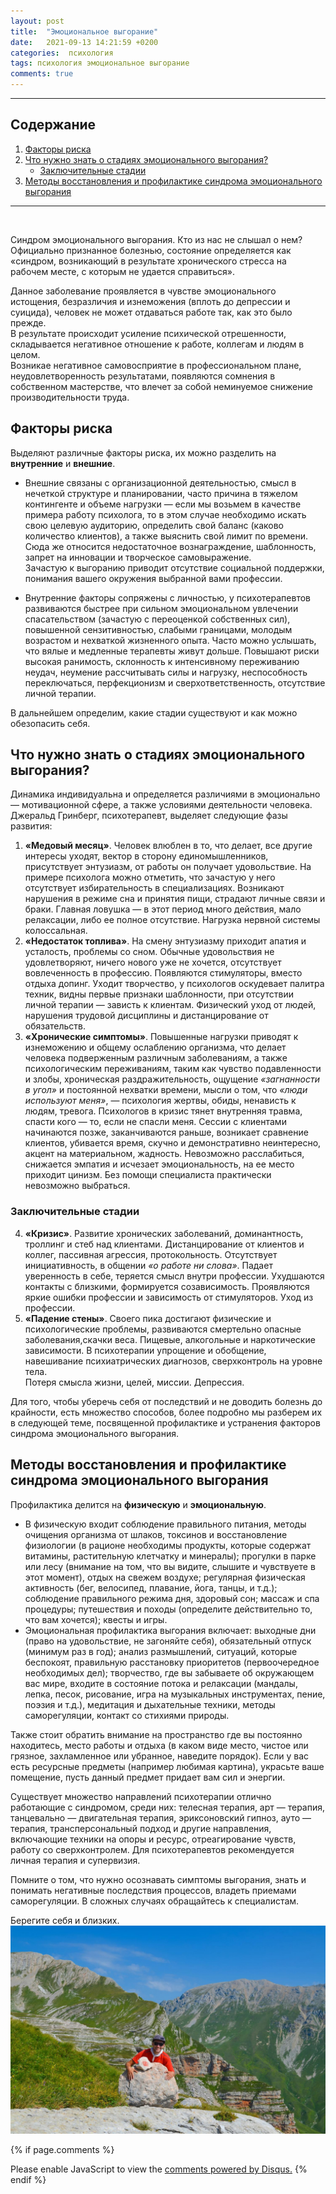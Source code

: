 ```yaml
---
layout: post
title:  "Эмоциональное выгорание"
date:   2021-09-13 14:21:59 +0200
categories:  психология
tags: психология эмоциональное выгорание
comments: true
---
```


---
## Содержание
1. [Факторы риска](#факторы-риска)
1. [Что нужно знать о стадиях эмоционального выгорания?](#что-нужно-знать-о-стадиях-эмоционального-выгорания)
    - [Заключительные стадии](#заключительные-стадии)
1. [Методы восстановления и профилактике синдрома эмоционального выгорания](#методы-восстановления-и-профилактике-синдрома-эмоционального-выгорания)

---
<p>&nbsp;</p>

Синдром эмоционального выгорания. Кто из нас не слышал о нем?  
Официально признанное болезнью, состояние определяется как «синдром, возникающий в результате хронического стресса на рабочем месте, с которым не удается справиться».  

Данное заболевание проявляется в чувстве эмоционального истощения, безразличия и изнеможения (вплоть до депрессии и суицида), человек не может отдаваться работе так, как это было прежде.  
В результате происходит усиление психической отрешенности, складывается негативное отношение к работе, коллегам и людям в целом.  
Возникае негативное самовосприятие в профессиональном плане, неудовлетворенность результатами, появляются сомнения в собственном мастерстве, что влечет за собой неминуемое снижение производительности труда.  

## Факторы риска
Выделяют различные факторы риска, их можно разделить на **внутренние** и **внешние**.  

- Внешние связаны с организационной деятельностью, смысл в нечеткой структуре и планировании, часто причина в тяжелом контингенте и объеме нагрузки — если мы возьмем в качестве примера работу психолога, то в этом случае необходимо искать свою целевую аудиторию, определить свой баланс (каково количество клиентов), а также выяснить свой лимит по времени. Сюда же относится недостаточное вознаграждение, шаблонность, запрет на инновации и творческое самовыражение.  
Зачастую к выгоранию приводит отсутствие социальной поддержки, понимания вашего окружения выбранной вами профессии.  

- Внутренние факторы сопряжены с личностью, у психотерапевтов развиваются быстрее при сильном эмоциональном увлечении спасательством (зачастую с переоценкой собственных сил), повышенной сензитивностью, слабыми границами, молодым возрастом и нехваткой жизненного опыта. Часто можно услышать, что вялые и медленные терапевты живут дольше. Повышают риски высокая ранимость, склонность к интенсивному переживанию неудач, неумение рассчитывать силы и нагрузку, неспособность переключаться, перфекционизм и сверхответственность, отсутствие личной терапии.  

В дальнейшем определим, какие стадии существуют и как можно обезопасить себя.

## Что нужно знать о стадиях эмоционального выгорания?

Динамика индивидуальна и определяется различиями в эмоционально — мотивационной сфере, а также условиями деятельности человека. Джеральд Гринберг, психотерапевт, выделяет следующие фазы развития:

1. **«Медовый месяц»**. Человек влюблен в то, что делает, все другие интересы
    уходят, вектор в сторону единомышленников, присутствует энтузиазм, 
    от работы он получает удовольствие. На примере психолога можно отметить,
    что зачастую у него отсутствует избирательность в специализациях. 
    Возникают нарушения в режиме сна и принятия пищи, страдают личные 
    связи и браки. Главная ловушка — в этот период много действия, мало
    релаксации, либо ее полное отсутствие. Нагрузка нервной системы колоссальная.
2. **«Недостаток топлива»**. На смену энтузиазму приходит апатия и усталость,
    проблемы со сном. Обычные удовольствия не удовлетворяют, ничего нового уже
    не хочется, отсутствует вовлеченность в профессию. Появляются стимуляторы,
    вместо отдыха допинг. Уходит творчество, у психологов оскудевает палитра
    техник, видны первые признаки шаблонности, при отсутствии личной
    терапии — зависть к клиентам. Физический уход от людей, нарушения 
    трудовой дисциплины и дистанцирование от обязательств.
3. **«Хронические симптомы»**. Повышенные нагрузки приводят к изнеможению
    и общему ослаблению организма, что делает человека подверженным различным
    заболеваниям, а также психологическим переживаниям, таким как чувство 
    подавленности и злобы, хроническая раздражительность, ощущение 
    *«загнанности в угол»* и постоянной нехватки времени, мысли о том, что
    *«люди используют меня»*, — психология жертвы, обиды, ненависть к людям,
    тревога. Психологов в кризис тянет внутренняя травма, спасти кого — то,
    если не спасли меня. Сессии с клиентами начинаются позже, 
    заканчиваются раньше, возникает сравнение клиентов, убивается время,
    скучно и демонстративно неинтересно, акцент на материальном, жадность.
    Невозможно расслабиться, снижается эмпатия и исчезает эмоциональность,
    на ее место приходит цинизм. Без помощи специалиста 
    практически невозможно выбраться.

### Заключительные стадии
4. **«Кризис»**. Развитие хронических заболеваний, доминантность, троллинг
    и стеб над клиентами. Дистанцирование от клиентов и коллег, пассивная 
    агрессия, протокольность. Отсутствует инициативность, в общении 
    *«о работе ни слова»*. Падает уверенность в себе, теряется смысл
    внутри профессии. Ухудшаются контакты с близкими, формируется
    созависимость. Проявляются яркие ошибки профессии и зависимость от 
    стимуляторов. Уход из профессии.
5. **«Падение стены»**. Своего пика достигают физические и психологические 
    проблемы, развиваются смертельно опасные заболевания,скачки веса. 
    Пищевые, алкогольные и наркотические зависимости. В психотерапии 
    упрощение и обобщение, навешивание психиатрических диагнозов, 
    сверхконтроль на уровне тела.  
    Потеря смысла жизни, целей, миссии. Депрессия. 


Для того, чтобы уберечь себя от последствий и не доводить болезнь до крайности, есть множество способов, более подробно мы разберем их в следующей теме, посвященной профилактике и устранения факторов синдрома эмоционального выгорания.
 
## Методы восстановления и профилактике синдрома эмоционального выгорания
Профилактика делится на **физическую** и **эмоциональную**.
- В физическую входит соблюдение правильного питания, методы очищения организма от шлаков, токсинов и восстановление физиологии (в рационе необходимы продукты, которые содержат витамины, растительную клетчатку и минералы); прогулки в парке или лесу (внимание на том, что вы видите, слышите и чувствуете в этот момент), отдых на свежем воздухе; регулярная физическая активность (бег, велосипед, плавание, йога, танцы, и т.д.); соблюдение правильного режима дня, здоровый сон; массаж и спа процедуры; путешествия и походы (определите действительно то, что вам хочется); квесты и игры.
- Эмоциональная профилактика выгорания включает: выходные дни (право на удовольствие, не загоняйте себя), обязательный отпуск (минимум раз в год); анализ размышлений, ситуаций, которые беспокоят, правильную расстановку приоритетов (первоочередное необходимых дел); творчество, где вы забываете об окружающем вас мире, входите в состояние потока и релаксации (мандалы, лепка, песок, рисование, игра на музыкальных инструментах, пение, поэзия и т.д.), медитация и дыхательные техники, методы саморегуляции, контакт со стихиями природы.

Также стоит обратить внимание на пространство где вы постоянно находитесь, место работы и отдыха (в каком виде место, чистое или грязное, захламленное или убранное, наведите порядок). Если у вас есть ресурсные предметы (например любимая картина), украсьте ваше помещение, пусть данный предмет придает вам сил и энергии. 

Существует множество направлений психотерапии отлично работающие с синдромом, среди них: телесная терапия, арт — терапия, танцевально — двигательная терапия, эриксоновский гипноз, ауто — терапия, трансперсональный подход и другие направления, включающие техники на опоры и ресурс, отреагирование чувств, работу со сверхконтролем. Для психотерапевтов рекомендуется личная терапия и супервизия.

Помните о том, что нужно осознавать симптомы выгорания, знать и понимать 
негативные последствия процессов, владеть приемами саморегуляции. 
В сложных случаях обращайтесь к специалистам. 

Берегите себя и близких.
![burnout3](/img/blog/burnout3.jpg)

{% if page.comments %}
<div id="disqus_thread"></div>
<script>
    /**
    *  RECOMMENDED CONFIGURATION VARIABLES: EDIT AND UNCOMMENT THE SECTION BELOW TO INSERT DYNAMIC VALUES FROM YOUR PLATFORM OR CMS.
    *  LEARN WHY DEFINING THESE VARIABLES IS IMPORTANT: https://disqus.com/admin/universalcode/#configuration-variables    */
    
    var disqus_config = function () {
    this.page.url = 'https://aleksnlp.com/blogs/психология/2021/09/13/Burnout.html';  // Replace PAGE_URL with your page's canonical URL variable
    this.page.identifier = 'psychologyBurnout0'; // Replace PAGE_IDENTIFIER with your page's unique identifier variable
    };
    
    (function() { // DON'T EDIT BELOW THIS LINE
    var d = document, s = d.createElement('script');
    s.src = 'https://aleksnlp.disqus.com/embed.js';
    s.setAttribute('data-timestamp', +new Date());
    (d.head || d.body).appendChild(s);
    })();
</script>
<noscript>Please enable JavaScript to view the <a href="https://disqus.com/?ref_noscript">comments powered by Disqus.</a></noscript>
{% endif %}